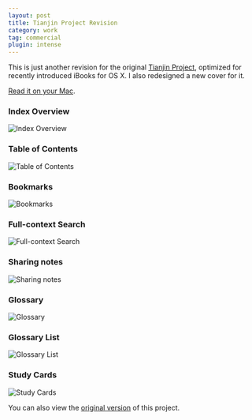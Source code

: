 ```yaml
---
layout: post
title: Tianjin Project Revision
category: work
tag: commercial
plugin: intense
---
```


<p>This is just another revision for the original <a href="{% post_url /work/commercial/2012-06-11-tianjin-project %}">Tianjin Project</a>, optimized for recently introduced iBooks for OS X. I also redesigned a new cover for it.</p>

<p class="download"><a href="{{ site.download }}/Tianjin%20Revision.ibooks">Read it on your Mac</a>.</p>

<h3>Index Overview</h3>
<p><img src="{{ site.file }}/tianjin-revision-01.jpg" alt="Index Overview"></p>

<h3>Table of Contents</h3>
<p><img src="{{ site.file }}/tianjin-revision-02.jpg" alt="Table of Contents"></p>

<h3>Bookmarks</h3>
<p><img src="{{ site.file }}/tianjin-revision-03.jpg" alt="Bookmarks"></p>

<h3>Full-context Search</h3>
<p><img src="{{ site.file }}/tianjin-revision-04.jpg" alt="Full-context Search"></p>

<h3>Sharing notes</h3>
<p><img src="{{ site.file }}/tianjin-revision-05.jpg" alt="Sharing notes"></p>

<h3>Glossary</h3>
<p><img src="{{ site.file }}/tianjin-revision-06.jpg" alt="Glossary"></p>

<h3>Glossary List</h3>
<p><img src="{{ site.file }}/tianjin-revision-07.jpg" alt="Glossary List"></p>

<h3>Study Cards</h3>
<p><img src="{{ site.file }}/tianjin-revision-08.jpg" alt="Study Cards"></p>

<p class=note>You can also view the <a href="{% post_url /work/commercial/2012-06-11-tianjin-project %}">original version</a> of this project.</p>
